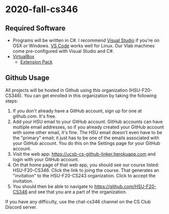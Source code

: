 # 2020-fall-cs346

## Required Software
* Programs will be written in C#.  I recommend [Visual Studio](https://visualstudio.microsoft.com/) if you're on OSX or Windows.  [VS Code](https://code.visualstudio.com/) works well for Linux.  Our Vlab machines come pre-configured with Visual Studio and C#.
* [VirtualBox](https://www.virtualbox.org/wiki/Downloads)
   * [Extension Pack](https://download.virtualbox.org/virtualbox/6.1.12/Oracle_VM_VirtualBox_Extension_Pack-6.1.12.vbox-extpack)

## Github Usage
All projects will be hosted in Github using this organization (HSU-F20-CS346).  You can get enrolled in this organization by taking the following steps:

1. If you don't already have a GitHub account, sign up for one at github.com.  It's free.
2. Add your HSU email to your GitHub account.  GitHub accounts can have multiple email addresses, so if you already created your GitHub account with some other email, it's fine.  The HSU email doesn't even have to be the "primary" email; it just has to be one of the emails associated with your GitHub account.  You do this on the Settings page for your GitHub account.
3. Visit the web app: https://ucsb-cs-github-linker.herokuapp.com  and login with your GitHub account.
4. On that home page of that web app, you should see our course listed: HSU-F20-CS346.  Click the link to joing the course.  That generates an "invitation" to the HSU-F20-CS243 organization.  Click to accept the invitation.
5. You should then be able to navigate to https://github.com/HSU-F20-CS346 and see that you are a part of the organization.

If you have any difficulty, use the chat-cs346 channel on the CS Club Discord server.

